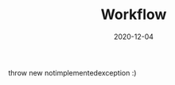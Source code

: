 ﻿---
template: post
title: Workflow
description: How can I effectively use this tool to create simple websites?
date: 2020-12-04
---
throw new notimplementedexception :)